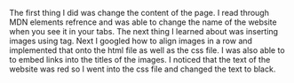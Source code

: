 The first thing I did was change the content of the page. I read through MDN elements refrence and was able to change the name of the website when you see it in your tabs. The next thing I learned about was inserting images using  tag. Next I googled how to align images in a row and implemented that onto the html file as well as the css file. I was also able to to embed links into the titles of the images. I noticed that the text of the website was red so I went into the css file and changed the text to black.


